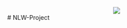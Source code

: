 <div style="text-align:center"><img src="https://camo.githubusercontent.com/50214b86da99d121bbe7ddc226cc64cdf5a886b3ab74758715c4023474eb2dc4/68747470733a2f2f692e696d6775722e636f6d2f5362684e6146722e706e67" /></div>
# NLW-Project
